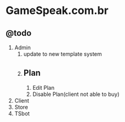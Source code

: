 # GameSpeak.com.br


## @todo

1.  Admin
    1.  update to new template system
    2.  ## Plan
        1.  Edit Plan
        2.  Disable Plan(client not able to buy)
2.  Client
3.  Store
4.  TSbot
